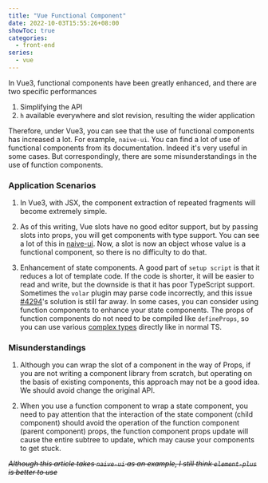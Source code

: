 ```yaml
---
title: "Vue Functional Component"
date: 2022-10-03T15:55:26+08:00
showToc: true
categories:
  - front-end
series: 
  - vue
---
```


In Vue3, functional components have been greatly enhanced, and there are two specific performances

1. Simplifying the API
2. `h` available everywhere and slot revision, resulting the wider application

Therefore, under Vue3, you can see that the use of functional components has increased a lot. For example, `naive-ui`. You can find a lot of use of functional components from its documentation. Indeed it's very useful in some cases. But correspondingly, there are some misunderstandings in the use of function components.

### Application Scenarios

1. In Vue3, with JSX, the component extraction of repeated fragments will become extremely simple.

2. As of this writing, Vue slots have no good editor support, but by passing slots into props, you will get components with type support. You can see a lot of this in [naive-ui](https://github.com/tusen-ai/naive-ui/blob/main/src/data-table/src/TableParts/Body.tsx). Now, a slot is now an object whose value is a functional component, so there is no difficulty to do that.

3. Enhancement of state components. A good part of `setup script` is that it reduces a lot of template code. If the code is shorter, it will be easier to read and write, but the downside is that it has poor TypeScript support. Sometimes the `volar` plugin may parse code incorrectly, and this issue [#4294](https://github.com/vuejs/core/issues/4294)'s solution is still far away. In some cases, you can consider using function components to enhance your state components. The props of function components do not need to be compiled like `defineProps`, so you can use various [complex types](https://www.typescriptlang.org/docs/handbook/2/types-from-types.html) directly like in normal TS.

### Misunderstandings

1. Although you can wrap the slot of a component in the way of Props, if you are not writing a component library from scratch, but operating on the basis of existing components, this approach may not be a good idea. We should avoid change the original API.

2. When you use a function component to wrap a state component, you need to pay attention that the interaction of the state component (child component) should avoid the operation of the function component (parent component) props, the function component props update will cause the entire subtree to update, which may cause your components to get stuck.

_~~Although this article takes `naive-ui` as an example, I still think `element-plus` is better to use~~_

